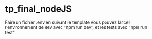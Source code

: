 # tp_final_nodeJS

Faire un fichier .env en suivant le template
Vous pouvez lancer l'environnement de dev avec "npm run dev", et les tests avec "npm run test"